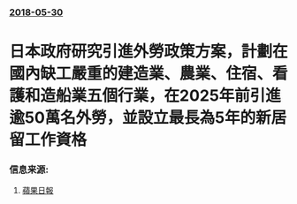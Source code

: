 ### [2018-05-30](/news/2018/05/30/index.md)

##### 
# 日本政府研究引進外勞政策方案，計劃在國內缺工嚴重的建造業、農業、住宿、看護和造船業五個行業，在2025年前引進逾50萬名外勞，並設立最長為5年的新居留工作資格 




### 信息来源:

1. [蘋果日報 ](https://hk.news.appledaily.com/international/daily/article/20180531/20406472?_ga=2.74731674.925976730.1527757086-1448238896.1507777510)
